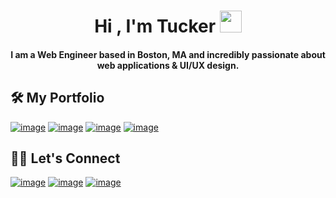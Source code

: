 <h1 align="center"> Hi , I'm Tucker <img src="https://media.giphy.com/media/hvRJCLFzcasrR4ia7z/giphy.gif" width="35"></h1>

<h4 align="center">I am a Web Engineer based in Boston, MA and incredibly passionate about web applications & UI/UX design.</h4>

## 🛠️ My Portfolio
[![image](https://img.shields.io/badge/Personal%20Website-86c332?style=for-the-badge&labelColor=0a0a08)](https://tuckermassad.com)
[![image](https://img.shields.io/badge/React%20Blog-1d2e05?style=for-the-badge&logo=react&logoColor=FFFFFF&labelColor=1d2e05)](https://tuckermassad.com/blog)
[![image](https://img.shields.io/badge/Codepen%20Profile-0a0a08?style=for-the-badge&logo=codepen&labelColor=0a0a08)](https://codepen.io/tuckermassad)
[![image](https://img.shields.io/badge/Financhle%20%28The%20Wordle%20of%20Finance%29-FFD700?style=for-the-badge&labelColor=0a0a08)](https://financhle.com)


## 🙋‍♀️ Let's Connect

[![image](https://img.shields.io/badge/LinkedIn-0077B5?style=for-the-badge&logo=linkedin&logoColor=white)](https://www.linkedin.com/in/TuckerMassad/)
[![image](https://img.shields.io/badge/Twitter-1DA1F2?style=for-the-badge&logo=twitter&logoColor=white)](https://twitter.com/TuckerCodes)
[![image](https://img.shields.io/badge/Gmail-D14836?style=for-the-badge&logo=gmail&logoColor=white)](mailto:tuckermassad@gmail.com)
